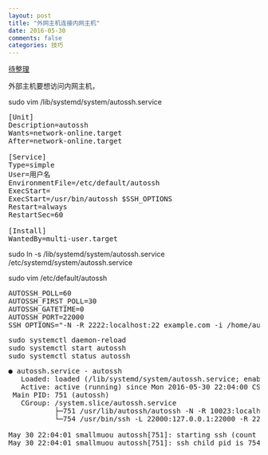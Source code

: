 ```yaml
---
layout: post
title: "外网主机连接内网主机"
date: 2016-05-30
comments: false
categories: 技巧
---
```


[待整理](http://logan.tw/posts/2015/11/15/autossh-and-systemd-service/)

外部主机要想访问内网主机，

sudo vim /lib/systemd/system/autossh.service
<pre>
[Unit]
Description=autossh
Wants=network-online.target
After=network-online.target

[Service]
Type=simple
User=用户名
EnvironmentFile=/etc/default/autossh
ExecStart=
ExecStart=/usr/bin/autossh $SSH_OPTIONS
Restart=always
RestartSec=60

[Install]
WantedBy=multi-user.target
</pre>

sudo ln -s /lib/systemd/system/autossh.service \
      /etc/systemd/system/autossh.service

sudo vim /etc/default/autossh

<pre>
AUTOSSH_POLL=60
AUTOSSH_FIRST_POLL=30
AUTOSSH_GATETIME=0
AUTOSSH_PORT=22000
SSH_OPTIONS="-N -R 2222:localhost:22 example.com -i /home/autossh/.ssh/id_rsa"
</pre>

<pre>
sudo systemctl daemon-reload
sudo systemctl start autossh
sudo systemctl status autossh
</pre>

<pre>
● autossh.service - autossh
   Loaded: loaded (/lib/systemd/system/autossh.service; enabled)
   Active: active (running) since Mon 2016-05-30 22:04:00 CST; 9s ago
 Main PID: 751 (autossh)
   CGroup: /system.slice/autossh.service
           ├─751 /usr/lib/autossh/autossh -N -R 10023:localhost:22 root@45.32.21.185 -i /home/osmc/.ssh/id_rsa
           └─754 /usr/bin/ssh -L 22000:127.0.0.1:22000 -R 22000:127.0.0.1:22001 -N -R 10023:localhost:22 -i /home/osmc/.ssh/id_rsa root@4...

May 30 22:04:01 smallmuou autossh[751]: starting ssh (count 1)
May 30 22:04:01 smallmuou autossh[751]: ssh child pid is 754
</pre>